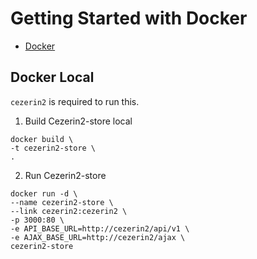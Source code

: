 # Getting Started with Docker

* [Docker](#docker)

## Docker Local

`cezerin2` is required to run this.

1. Build Cezerin2-store local
```shell
docker build \
-t cezerin2-store \
.
```

2. Run Cezerin2-store
```shell
docker run -d \
--name cezerin2-store \
--link cezerin2:cezerin2 \
-p 3000:80 \
-e API_BASE_URL=http://cezerin2/api/v1 \
-e AJAX_BASE_URL=http://cezerin2/ajax \
cezerin2-store
```
